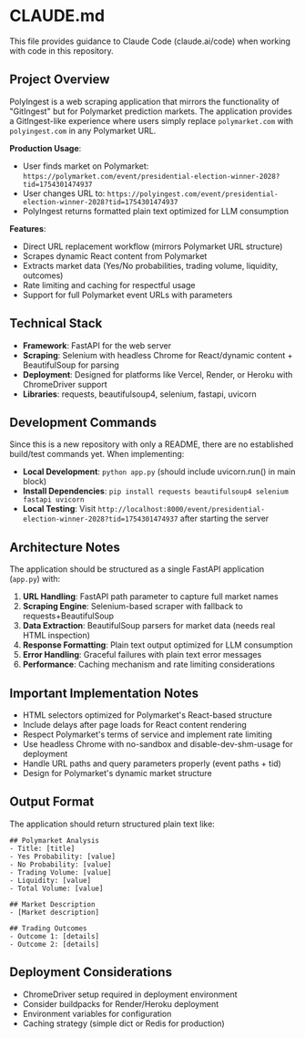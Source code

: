 # CLAUDE.md

This file provides guidance to Claude Code (claude.ai/code) when working with code in this repository.

## Project Overview

PolyIngest is a web scraping application that mirrors the functionality of "GitIngest" but for Polymarket prediction markets. The application provides a GitIngest-like experience where users simply replace `polymarket.com` with `polyingest.com` in any Polymarket URL.

**Production Usage**:
- User finds market on Polymarket: `https://polymarket.com/event/presidential-election-winner-2028?tid=1754301474937`
- User changes URL to: `https://polyingest.com/event/presidential-election-winner-2028?tid=1754301474937`
- PolyIngest returns formatted plain text optimized for LLM consumption

**Features**:
- Direct URL replacement workflow (mirrors Polymarket URL structure)
- Scrapes dynamic React content from Polymarket
- Extracts market data (Yes/No probabilities, trading volume, liquidity, outcomes)
- Rate limiting and caching for respectful usage
- Support for full Polymarket event URLs with parameters

## Technical Stack

- **Framework**: FastAPI for the web server
- **Scraping**: Selenium with headless Chrome for React/dynamic content + BeautifulSoup for parsing
- **Deployment**: Designed for platforms like Vercel, Render, or Heroku with ChromeDriver support
- **Libraries**: requests, beautifulsoup4, selenium, fastapi, uvicorn

## Development Commands

Since this is a new repository with only a README, there are no established build/test commands yet. When implementing:

- **Local Development**: `python app.py` (should include uvicorn.run() in main block)
- **Install Dependencies**: `pip install requests beautifulsoup4 selenium fastapi uvicorn`
- **Local Testing**: Visit `http://localhost:8000/event/presidential-election-winner-2028?tid=1754301474937` after starting the server

## Architecture Notes

The application should be structured as a single FastAPI application (`app.py`) with:

1. **URL Handling**: FastAPI path parameter to capture full market names
2. **Scraping Engine**: Selenium-based scraper with fallback to requests+BeautifulSoup
3. **Data Extraction**: BeautifulSoup parsers for market data (needs real HTML inspection)
4. **Response Formatting**: Plain text output optimized for LLM consumption
5. **Error Handling**: Graceful failures with plain text error messages
6. **Performance**: Caching mechanism and rate limiting considerations

## Important Implementation Notes

- HTML selectors optimized for Polymarket's React-based structure
- Include delays after page loads for React content rendering
- Respect Polymarket's terms of service and implement rate limiting
- Use headless Chrome with no-sandbox and disable-dev-shm-usage for deployment
- Handle URL paths and query parameters properly (event paths + tid)
- Design for Polymarket's dynamic market structure

## Output Format

The application should return structured plain text like:
```
## Polymarket Analysis
- Title: [title]
- Yes Probability: [value]
- No Probability: [value]
- Trading Volume: [value]
- Liquidity: [value]
- Total Volume: [value]

## Market Description
- [Market description]

## Trading Outcomes
- Outcome 1: [details]
- Outcome 2: [details]
```

## Deployment Considerations

- ChromeDriver setup required in deployment environment
- Consider buildpacks for Render/Heroku deployment
- Environment variables for configuration
- Caching strategy (simple dict or Redis for production)
